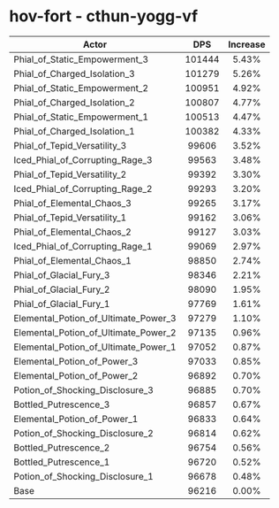 # hov-fort - cthun-yogg-vf
| Actor | DPS | Increase |
|---|:---:|:---:|
|Phial_of_Static_Empowerment_3|101444|5.43%|
|Phial_of_Charged_Isolation_3|101279|5.26%|
|Phial_of_Static_Empowerment_2|100951|4.92%|
|Phial_of_Charged_Isolation_2|100807|4.77%|
|Phial_of_Static_Empowerment_1|100513|4.47%|
|Phial_of_Charged_Isolation_1|100382|4.33%|
|Phial_of_Tepid_Versatility_3|99606|3.52%|
|Iced_Phial_of_Corrupting_Rage_3|99563|3.48%|
|Phial_of_Tepid_Versatility_2|99392|3.30%|
|Iced_Phial_of_Corrupting_Rage_2|99293|3.20%|
|Phial_of_Elemental_Chaos_3|99265|3.17%|
|Phial_of_Tepid_Versatility_1|99162|3.06%|
|Phial_of_Elemental_Chaos_2|99127|3.03%|
|Iced_Phial_of_Corrupting_Rage_1|99069|2.97%|
|Phial_of_Elemental_Chaos_1|98850|2.74%|
|Phial_of_Glacial_Fury_3|98346|2.21%|
|Phial_of_Glacial_Fury_2|98090|1.95%|
|Phial_of_Glacial_Fury_1|97769|1.61%|
|Elemental_Potion_of_Ultimate_Power_3|97279|1.10%|
|Elemental_Potion_of_Ultimate_Power_2|97135|0.96%|
|Elemental_Potion_of_Ultimate_Power_1|97052|0.87%|
|Elemental_Potion_of_Power_3|97033|0.85%|
|Elemental_Potion_of_Power_2|96892|0.70%|
|Potion_of_Shocking_Disclosure_3|96885|0.70%|
|Bottled_Putrescence_3|96857|0.67%|
|Elemental_Potion_of_Power_1|96833|0.64%|
|Potion_of_Shocking_Disclosure_2|96814|0.62%|
|Bottled_Putrescence_2|96754|0.56%|
|Bottled_Putrescence_1|96720|0.52%|
|Potion_of_Shocking_Disclosure_1|96678|0.48%|
|Base|96216|0.00%|
